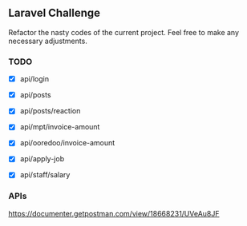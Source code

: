 ## Laravel Challenge

Refactor the nasty codes of the current project. Feel free to make any necessary adjustments.

### TODO

- [x] api/login
- [x] api/posts
- [x] api/posts/reaction


- [x] api/mpt/invoice-amount
- [x] api/ooredoo/invoice-amount


- [x] api/apply-job
- [x] api/staff/salary

### APIs
https://documenter.getpostman.com/view/18668231/UVeAu8JF
